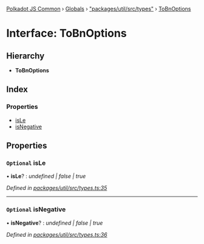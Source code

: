 [Polkadot JS Common](../README.md) › [Globals](../globals.md) › ["packages/util/src/types"](../modules/_packages_util_src_types_.md) › [ToBnOptions](_packages_util_src_types_.tobnoptions.md)

# Interface: ToBnOptions

## Hierarchy

* **ToBnOptions**

## Index

### Properties

* [isLe](_packages_util_src_types_.tobnoptions.md#optional-isle)
* [isNegative](_packages_util_src_types_.tobnoptions.md#optional-isnegative)

## Properties

### `Optional` isLe

• **isLe**? : *undefined | false | true*

*Defined in [packages/util/src/types.ts:35](https://github.com/polkadot-js/common/blob/db61ea30/packages/util/src/types.ts#L35)*

___

### `Optional` isNegative

• **isNegative**? : *undefined | false | true*

*Defined in [packages/util/src/types.ts:36](https://github.com/polkadot-js/common/blob/db61ea30/packages/util/src/types.ts#L36)*

